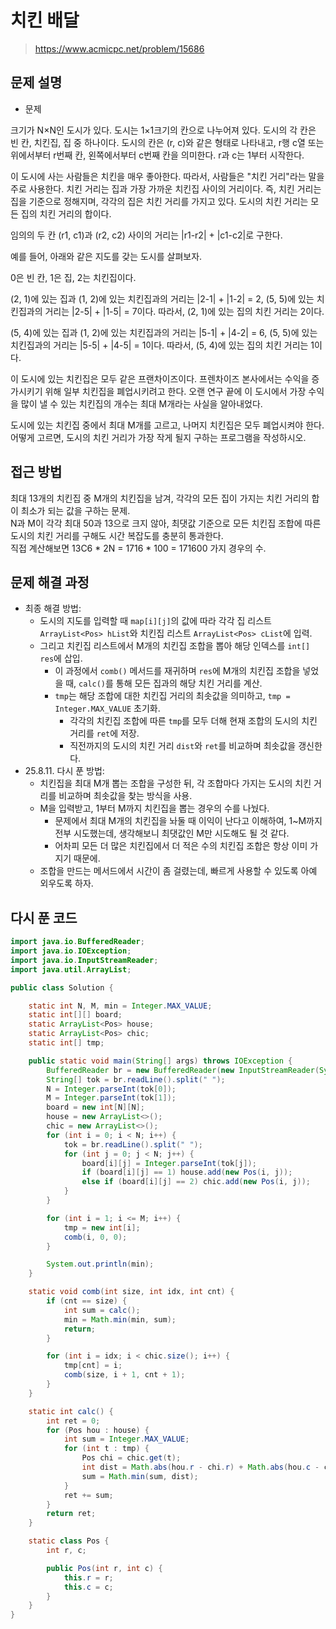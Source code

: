 # 치킨 배달

> https://www.acmicpc.net/problem/15686

## 문제 설명

- 문제

크기가 N×N인 도시가 있다. 도시는 1×1크기의 칸으로 나누어져 있다. 도시의 각 칸은 빈 칸, 치킨집, 집 중 하나이다. 도시의 칸은 (r, c)와 같은 형태로 나타내고, r행 c열 또는 위에서부터 r번째 칸,
왼쪽에서부터 c번째 칸을 의미한다. r과 c는 1부터 시작한다.

이 도시에 사는 사람들은 치킨을 매우 좋아한다. 따라서, 사람들은 "치킨 거리"라는 말을 주로 사용한다. 치킨 거리는 집과 가장 가까운 치킨집 사이의 거리이다. 즉, 치킨 거리는 집을 기준으로 정해지며, 각각의 집은
치킨 거리를 가지고 있다. 도시의 치킨 거리는 모든 집의 치킨 거리의 합이다.

임의의 두 칸 (r1, c1)과 (r2, c2) 사이의 거리는 |r1-r2| + |c1-c2|로 구한다.

예를 들어, 아래와 같은 지도를 갖는 도시를 살펴보자.

0은 빈 칸, 1은 집, 2는 치킨집이다.

(2, 1)에 있는 집과 (1, 2)에 있는 치킨집과의 거리는 |2-1| + |1-2| = 2, (5, 5)에 있는 치킨집과의 거리는 |2-5| + |1-5| = 7이다. 따라서, (2, 1)에 있는 집의 치킨
거리는 2이다.

(5, 4)에 있는 집과 (1, 2)에 있는 치킨집과의 거리는 |5-1| + |4-2| = 6, (5, 5)에 있는 치킨집과의 거리는 |5-5| + |4-5| = 1이다. 따라서, (5, 4)에 있는 집의 치킨
거리는 1이다.

이 도시에 있는 치킨집은 모두 같은 프랜차이즈이다. 프렌차이즈 본사에서는 수익을 증가시키기 위해 일부 치킨집을 폐업시키려고 한다. 오랜 연구 끝에 이 도시에서 가장 수익을 많이 낼 수 있는 치킨집의 개수는 최대
M개라는 사실을 알아내었다.

도시에 있는 치킨집 중에서 최대 M개를 고르고, 나머지 치킨집은 모두 폐업시켜야 한다. 어떻게 고르면, 도시의 치킨 거리가 가장 작게 될지 구하는 프로그램을 작성하시오.

## 접근 방법

최대 13개의 치킨집 중 M개의 치킨집을 남겨, 각각의 모든 집이 가지는 치킨 거리의 합이 최소가 되는 값을 구하는 문제.  
N과 M이 각각 최대 50과 13으로 크지 않아, 최댓값 기준으로 모든 치킨집 조합에 따른 도시의 치킨 거리를 구해도 시간 복잡도를 충분히 통과한다.  
직접 계산해보면 13C6 * 2N = 1716 * 100 = 171600 가지 경우의 수.

## 문제 해결 과정

- 최종 해결 방법:
    - 도시의 지도를 입력할 때 `map[i][j]`의 값에 따라 각각 집 리스트 `ArrayList<Pos> hList`와 치킨집 리스트 `ArrayList<Pos> cList`에 입력.
    - 그리고 치킨집 리스트에서 M개의 치킨집 조합을 뽑아 해당 인덱스를 `int[] res`에 삽입.
        - 이 과정에서 `comb()` 메서드를 재귀하며 `res`에 M개의 치킨집 조합을 넣었을 때, `calc()`를 통해 모든 집과의 해당 치킨 거리를 계산.
        - `tmp`는 해당 조합에 대한 치킨집 거리의 최솟값을 의미하고, `tmp = Integer.MAX_VALUE` 초기화.
            - 각각의 치킨집 조합에 따른 `tmp`를 모두 더해 현재 조합의 도시의 치킨 거리를 `ret`에 저장.
            - 직전까지의 도시의 치킨 거리 `dist`와 `ret`를 비교하며 최솟값을 갱신한다.
- 25.8.11. 다시 푼 방법:
    - 치킨집을 최대 M개 뽑는 조합을 구성한 뒤, 각 조합마다 가지는 도시의 치킨 거리를 비교하며 최솟값을 찾는 방식을 사용.
    - M을 입력받고, 1부터 M까지 치킨집을 뽑는 경우의 수를 나눴다.
        - 문제에서 최대 M개의 치킨집을 놔둘 때 이익이 난다고 이해하여, 1~M까지 전부 시도했는데, 생각해보니 최댓값인 M만 시도해도 될 것 같다.
        - 어차피 모든 더 많은 치킨집에서 더 적은 수의 치킨집 조합은 항상 이미 가지기 때문에.
    - 조합을 만드는 메서드에서 시간이 좀 걸렸는데, 빠르게 사용할 수 있도록 아예 외우도록 하자.

## 다시 푼 코드

```java
import java.io.BufferedReader;
import java.io.IOException;
import java.io.InputStreamReader;
import java.util.ArrayList;

public class Solution {

    static int N, M, min = Integer.MAX_VALUE;
    static int[][] board;
    static ArrayList<Pos> house;
    static ArrayList<Pos> chic;
    static int[] tmp;

    public static void main(String[] args) throws IOException {
        BufferedReader br = new BufferedReader(new InputStreamReader(System.in));
        String[] tok = br.readLine().split(" ");
        N = Integer.parseInt(tok[0]);
        M = Integer.parseInt(tok[1]);
        board = new int[N][N];
        house = new ArrayList<>();
        chic = new ArrayList<>();
        for (int i = 0; i < N; i++) {
            tok = br.readLine().split(" ");
            for (int j = 0; j < N; j++) {
                board[i][j] = Integer.parseInt(tok[j]);
                if (board[i][j] == 1) house.add(new Pos(i, j));
                else if (board[i][j] == 2) chic.add(new Pos(i, j));
            }
        }

        for (int i = 1; i <= M; i++) {
            tmp = new int[i];
            comb(i, 0, 0);
        }

        System.out.println(min);
    }

    static void comb(int size, int idx, int cnt) {
        if (cnt == size) {
            int sum = calc();
            min = Math.min(min, sum);
            return;
        }

        for (int i = idx; i < chic.size(); i++) {
            tmp[cnt] = i;
            comb(size, i + 1, cnt + 1);
        }
    }

    static int calc() {
        int ret = 0;
        for (Pos hou : house) {
            int sum = Integer.MAX_VALUE;
            for (int t : tmp) {
                Pos chi = chic.get(t);
                int dist = Math.abs(hou.r - chi.r) + Math.abs(hou.c - chi.c);
                sum = Math.min(sum, dist);
            }
            ret += sum;
        }
        return ret;
    }

    static class Pos {
        int r, c;

        public Pos(int r, int c) {
            this.r = r;
            this.c = c;
        }
    }
}
```
